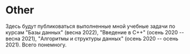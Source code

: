 # Other
Здесь будут публиковаться выполненные мной учебные задачи по курсам "Базы данных" (весна 2022), "Введение в C++" (осень 2020 -- весна 2021), "Алгоритмы и структуры данных" (осень 2020 -- осень 2021). Всего понемногу.
